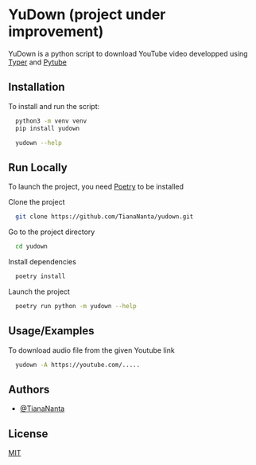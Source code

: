 # YuDown (project under improvement)

YuDown is a python script to download YouTube video developped using [Typer](https://typer.tiangolo.com) and [Pytube](https://github.com/pytube/pytube)

## Installation

To install and run the script:

```bash
  python3 -m venv venv
  pip install yudown

  yudown --help
```

## Run Locally

To launch the project, you need [Poetry](https://python-poetry.org) to be installed

Clone the project

```bash
  git clone https://github.com/TianaNanta/yudown.git
```

Go to the project directory

```bash
  cd yudown
```

Install dependencies

```bash
  poetry install
```

Launch the project

```bash
  poetry run python -m yudown --help
```

## Usage/Examples

To download audio file from the given Youtube link

```bash
  yudown -A https://youtube.com/.....
```

## Authors

- [@TianaNanta](https://www.github.com/TianaNanta)

## License

[MIT](https://choosealicense.com/licenses/mit/)
